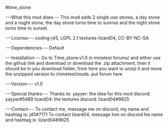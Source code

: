 #time_stone

---What this mod does---
This mod adds 2 single use stones, a day stone and a nught stone, the day stone turns time to sunrise and the night stone turns time to sunset.

---License---
coding-j45, LGPL 2.1
textures-lizard04, CC-BY-NC-SA

---Dependencies---
Default

---Installation---
Go to Time_stone:v1.0 in minetest forums\/ and either use the github link and download or download the .zip attachment, then it should be in you download folder, from here you want to unzip it and move the unzipped version to /minetest/mods.
put forum here

---Version---
v1.0

---Special thanks---
Thanks to:
yayyer: the idea for this mod
discord: yayyer#5489
lizard04: the textures
discord: lizard04#9625

---Contact---
To contact me, message me on discord, my name and hashtag is: j45#7171
To contact lizard04, message him on discord his name and hashtag is: lizard04#9625
